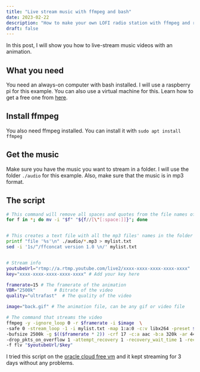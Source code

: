 ```yaml
---
title: "Live stream music with ffmpeg and bash"
date: 2023-02-22
description: "How to make your own LOFI radio station with ffmpeg and raspberry pi on youtube"
draft: false
---
```


In this post, I will show you how to live-stream music videos with an animation.

## What you need
You need an always-on computer with bash installed. I will use a raspberry pi for this example. You can also use a virtual machine for this. Learn how to get a free one from [here](https://blog.lasheen.dev/oracle-cloud-free-vps-4-cpus-24-gb-of-memory/).


## Install ffmpeg
You also need ffmpeg installed. You can install it with `sudo apt install ffmpeg`

## Get the music
Make sure you have the music you want to stream in a folder. I will use the folder `./audio` for this example. Also, make sure that the music is in mp3 format.

## The script
```bash
# This command will remove all spaces and quotes from the file names of the audio files(This can be skipped)
for f in *; do mv -i "$f" "${f//[\"[:space:]]}"; done


# This creates a text file with all the mp3 files' names in the folder audio (This can be skipped if you have the file already)
printf "file '%s'\n" ./audio/*.mp3 > mylist.txt
sed -i '1s/^/ffconcat version 1.0 \n/' mylist.txt


# Stream info
youtubeUrl="rtmp://a.rtmp.youtube.com/live2/xxxx-xxxx-xxxx-xxxx-xxxx"
key="xxxx-xxxx-xxxx-xxxx-xxxx" # Add your key here

framerate=15 # The framerate of the animation
VBR="2500k"       # Bitrate of the video
quality="ultrafast"  # The quality of the video

image="back.gif" # The animation file, can be any gif or video file

# The command that streams the video
ffmpeg -y -ignore_loop 0 -r $framerate -i $image  \
-safe 0 -stream_loop -1 -i mylist.txt -map 1:a:0 -c:v libx264 -preset $quality -b:v $VBR  \
-bufsize 2500k -g $(($framerate * 2)) -crf 17 -c:a aac -b:a 320k -ar 44100  \
-drop_pkts_on_overflow 1 -attempt_recovery 1 -recovery_wait_time 1 -recover_any_error 1 \
-f flv "$youtubeUrl/$key"
```

I tried this script on the [oracle cloud free vm](https://blog.lasheen.dev/oracle-cloud-free-vps-4-cpus-24-gb-of-memory/) and it kept streaming for 3 days without any problems.